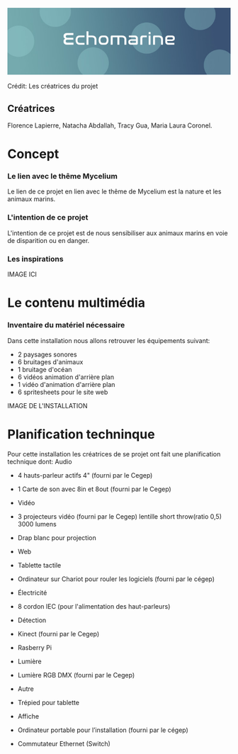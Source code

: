 ![](media/echomarine_banniere_page_projet.jpeg)

Crédit: Les créatrices du projet 

## Créatrices 
Florence Lapierre, Natacha Abdallah, Tracy Gua, Maria Laura Coronel. 



# Concept 

### Le lien avec le thême Mycelium 
Le lien de ce projet en lien avec le thême de Mycelium est la nature et les animaux marins.

### L'intention de ce projet
L'intention de ce projet est de nous sensibiliser aux animaux marins en voie de disparition ou en danger.

### Les inspirations
IMAGE ICI 



# Le contenu multimédia 

### Inventaire du matériel nécessaire 
Dans cette installation nous allons retrouver les équipements suivant: 
- 2 paysages sonores
- 6 bruitages d'animaux 
- 1 bruitage d'océan 
- 6 vidéos animation d'arrière plan
- 1 vidéo d'animation d'arrière plan
- 6 spritesheets pour le site web

IMAGE DE L'INSTALLATION 

# Planification techninque
Pour cette installation les créatrices de se projet ont fait une planification technique dont: 
Audio

- 4 hauts-parleur actifs 4" (fourni par le Cegep)
- 1 Carte de son avec 8in et 8out (fourni par le Cegep)
- Vidéo

- 3 projecteurs vidéo (fourni par le Cegep) lentille short throw(ratio 0,5) 3000 lumens
- Drap blanc pour projection
- Web

- Tablette tactile
- Ordinateur sur Chariot pour rouler les logiciels (fourni par le cégep)
- Électricité

- 8 cordon IEC (pour l'alimentation des haut-parleurs)
- Détection

- Kinect (fourni par le Cegep)
- Rasberry Pi
- Lumière

- Lumière RGB DMX (fourni par le Cegep)
- Autre

- Trépied pour tablette
- Affiche
- Ordinateur portable pour l’installation (fourni par le cégep)
- Commutateur Ethernet (Switch)
